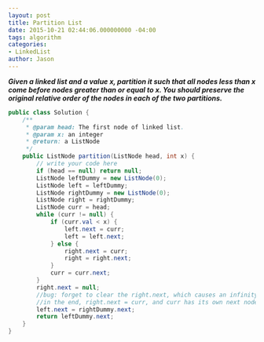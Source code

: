 ```yaml
---
layout: post
title: Partition List
date: 2015-10-21 02:44:06.000000000 -04:00
tags: algorithm
categories:
- LinkedList
author: Jason
---
```

<p><strong><em>Given a linked list and a value x, partition it such that all nodes less than x come before nodes greater than or equal to x. You should preserve the original relative order of the nodes in each of the two partitions.</em></strong></p>


``` java
public class Solution {
    /**
     * @param head: The first node of linked list.
     * @param x: an integer
     * @return: a ListNode 
     */
    public ListNode partition(ListNode head, int x) {
        // write your code here
        if (head == null) return null;
        ListNode leftDummy = new ListNode(0);
        ListNode left = leftDummy;
        ListNode rightDummy = new ListNode(0);
        ListNode right = rightDummy;
        ListNode curr = head;
        while (curr != null) {
            if (curr.val < x) {
                left.next = curr;
                left = left.next;
            } else {
                right.next = curr;
                right = right.next;
            }
            curr = curr.next; 
        }     
        right.next = null;
        //bug: forget to clear the right.next, which causes an infinity loop
        //in the end, right.next = curr, and curr has its own next node, you need to clear this node.
        left.next = rightDummy.next;
        return leftDummy.next;
    }
}
```
